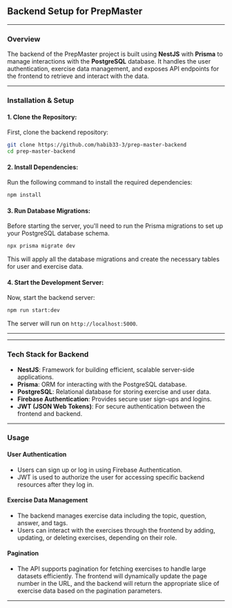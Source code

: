 ## **Backend Setup for PrepMaster**

---

### **Overview**

The backend of the PrepMaster project is built using **NestJS** with **Prisma** to manage interactions with the **PostgreSQL** database. It handles the user authentication, exercise data management, and exposes API endpoints for the frontend to retrieve and interact with the data.

---

### **Installation & Setup**

#### **1. Clone the Repository:**

First, clone the backend repository:

```bash
git clone https://github.com/habib33-3/prep-master-backend
cd prep-master-backend
```

#### **2. Install Dependencies:**

Run the following command to install the required dependencies:

```bash
npm install
```

#### **3. Run Database Migrations:**

Before starting the server, you'll need to run the Prisma migrations to set up your PostgreSQL database schema.

```bash
npx prisma migrate dev
```

This will apply all the database migrations and create the necessary tables for user and exercise data.

#### **4. Start the Development Server:**

Now, start the backend server:

```bash
npm run start:dev
```

The server will run on `http://localhost:5000`.

---

---

### **Tech Stack for Backend**

- **NestJS**: Framework for building efficient, scalable server-side applications.
- **Prisma**: ORM for interacting with the PostgreSQL database.
- **PostgreSQL**: Relational database for storing exercise and user data.
- **Firebase Authentication**: Provides secure user sign-ups and logins.
- **JWT (JSON Web Tokens)**: For secure authentication between the frontend and backend.

---

### **Usage**

#### **User Authentication**

- Users can sign up or log in using Firebase Authentication.
- JWT is used to authorize the user for accessing specific backend resources after they log in.

#### **Exercise Data Management**

- The backend manages exercise data including the topic, question, answer, and tags.
- Users can interact with the exercises through the frontend by adding, updating, or deleting exercises, depending on their role.

#### **Pagination**

- The API supports pagination for fetching exercises to handle large datasets efficiently. The frontend will dynamically update the page number in the URL, and the backend will return the appropriate slice of exercise data based on the pagination parameters.

---

